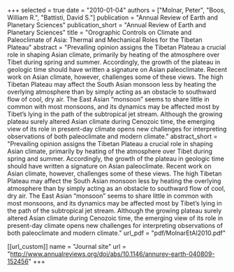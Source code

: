 +++
selected = true
date = "2010-01-04"
authors = ["Molnar, Peter", "Boos, William R.", "Battisti, David S."]
publication = "Annual Review of Earth and Planetary Sciences"
publication_short = "Annual Review of Earth and Planetary Sciences"
title = "Orographic Controls on Climate and Paleoclimate of Asia: Thermal and Mechanical Roles for the Tibetan Plateau"
abstract = "Prevailing opinion assigns the Tibetan Plateau a crucial role in shaping Asian climate, primarily by heating of the atmosphere over Tibet during spring and summer. Accordingly, the growth of the plateau in geologic time should have written a signature on Asian paleoclimate. Recent work on Asian climate, however, challenges some of these views. The high Tibetan Plateau may affect the South Asian monsoon less by heating the overlying atmosphere than by simply acting as an obstacle to southward flow of cool, dry air. The East Asian “monsoon” seems to share little in common with most monsoons, and its dynamics may be affected most by Tibet’s lying in the path of the subtropical jet stream. Although the growing plateau surely altered Asian climate during Cenozoic time, the emerging view of its role in present-day climate opens new challenges for interpreting observations of both paleoclimate and modern climate."
abstract_short = "Prevailing opinion assigns the Tibetan Plateau a crucial role in shaping Asian climate, primarily by heating of the atmosphere over Tibet during spring and summer. Accordingly, the growth of the plateau in geologic time should have written a signature on Asian paleoclimate. Recent work on Asian climate, however, challenges some of these views. The high Tibetan Plateau may affect the South Asian monsoon less by heating the overlying atmosphere than by simply acting as an obstacle to southward flow of cool, dry air. The East Asian “monsoon” seems to share little in common with most monsoons, and its dynamics may be affected most by Tibet’s lying in the path of the subtropical jet stream. Although the growing plateau surely altered Asian climate during Cenozoic time, the emerging view of its role in present-day climate opens new challenges for interpreting observations of both paleoclimate and modern climate."
url_pdf = "pdf/MolnarEtAl2010.pdf"

[[url_custom]]
  name = "Journal site"
  url = "http://www.annualreviews.org/doi/abs/10.1146/annurev-earth-040809-152456"
+++

